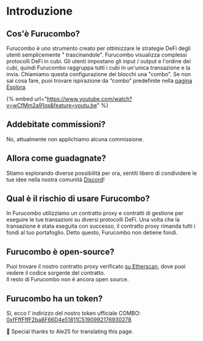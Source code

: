 # Introduzione

## Cos'è Furucombo?

Furucombo è uno strumento creato per ottimizzare le strategie DeFi degli utenti semplicemente " trascinandole". Furucombo visualizza complessi protocolli DeFi in cubi. Gli utenti impostano gli input / output e l'ordine dei cubi, quindi Furucombo raggruppa tutti i cubi in un'unica transazione e la invia. Chiamiamo questa configurazione dei blocchi una "combo". Se non sai cosa fare, puoi trovare ispirazione da “combo” predefinite nella [pagina Esplora](https://furucombo.app/explore).

{% embed url="https://www.youtube.com/watch?v=wCfMm2a91qs&feature=youtu.be" %}

## Addebitate commissioni?

No, attualmente non applichiamo alcuna commissione.

## Allora come guadagnate?

Stiamo esplorando diverse possibilità per ora, sentiti libero di condividere le tue idee nella nostra comunità [Discord](https://discord.furucombo.app/)!

## Qual è il rischio di usare Furucombo?

In Furucombo utilizziamo un contratto proxy e contratti di gestione per eseguire le tue transazioni su diversi protocolli DeFi. Una volta che la transazione è stata eseguita con successo, il contratto proxy rimanda tutti i fondi al tuo portafoglio. Detto questo, Furucombo non detiene fondi.

## Furucombo è open-source?

Puoi trovare il nostro contratto proxy verificato [su Etherscan](https://etherscan.io/accounts/label/Furucombo), dove puoi vedere il codice sorgente del contratto.   
Il resto di Furucombo non è ancora open source.

## Furucombo ha un token?

Sì, ecco l’ indirizzo del nostro token ufficiale COMBO: [0xfFffFffF2ba8F66D4e51811C5190992176930278](https://etherscan.io/token/0xfFffFffF2ba8F66D4e51811C5190992176930278)

🧊 Special thanks to Ale25 for translating this page.

